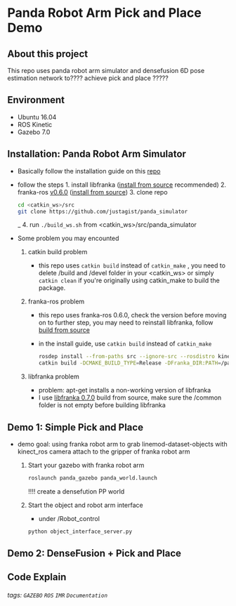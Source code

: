 Panda Robot Arm Pick and Place Demo
===

## About this project

This repo uses panda robot arm simulator and densefusion 6D pose estimation network to???? achieve pick and place ?????

## Environment
-    Ubuntu 16.04
-    ROS Kinetic
-    Gazebo 7.0
## Installation: Panda Robot Arm Simulator 
-    Basically follow the installation guide on this [repo](https://github.com/justagist/panda_simulator)
-    follow the steps
    1. install libfranka ([install from source](https://frankaemika.github.io/docs/installation_linux.html#building-from-source) recommended)
    2. franka-ros [v0.6.0](https://github.com/frankaemika/franka_ros/commit/49e5ac1055e332581b4520a1bd9ac8aaf4580fb1) ([install from source](https://frankaemika.github.io/docs/installation_linux.html#building-from-source))
    3. clone repo
        
        ```sh
        cd <catkin_ws>/src
        git clone https://github.com/justagist/panda_simulator
        ```
        _
    4. run `./build_ws.sh` from <catkin_ws>/src/panda_simulator
- Some problem you may encounted
    1. catkin build problem 
    
        - this repo uses `catkin build` instead of `catkin_make` , you need to delete /build and /devel folder in your <catkin_ws> or simply `catkin clean` if you're originally using catkin_make to build the package.
    2. franka-ros problem

        - this repo uses franka-ros 0.6.0, check the version before moving on to further step, you may need to reinstall libfranka, follow [build from source](https://frankaemika.github.io/docs/installation_linux.html#building-the-ros-packages)
        - in the install guide,  use `catkin build` instead of `catkin_make`
        
            ```sh
            rosdep install --from-paths src --ignore-src --rosdistro kinetic -y --skip-keys libfranka
            catkin build -DCMAKE_BUILD_TYPE=Release -DFranka_DIR:PATH=/path/to/libfranka/build
            ```
    3. libfranka problem
        - problem: apt-get installs a non-working version of libfranka
        - I use [libfranka 0.7.0](https://github.com/frankaemika/libfranka) build from source, make sure the /common folder is not empty before building libfranka
        
## Demo 1: Simple Pick and Place
- demo goal: using franka robot arm to grab linemod-dataset-objects with kinect_ros camera attach to the gripper of franka robot arm
    1. Start your gazebo with franka robot arm
    	```sh
    	roslaunch panda_gazebo panda_world.launch
    	```
        !!!! create a densefution PP world
        
    2. Start the object and robot arm interface
        - under /Robot_control    
        ```sh
    	python object_interface_server.py
    	```
    
## Demo 2: DenseFusion + Pick and Place 
## Code Explain


###### tags: `GAZEBO` `ROS` `IMR` `Documentation`
